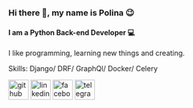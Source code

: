 ### Hi there 👋, my name is Polina :wink:
#### I am a Python Back-end Developer :computer:
I like programming, learning new things and creating.

Skills: Django/ DRF/ GraphQl/ Docker/ Celery


[<img src='https://cdn.jsdelivr.net/npm/simple-icons@3.0.1/icons/github.svg' alt='github' height='40'>](https://github.com/polina-koval)  [<img src='https://cdn.jsdelivr.net/npm/simple-icons@3.0.1/icons/linkedin.svg' alt='linkedin' height='40'>](https://www.linkedin.com/in/polina-koval-803724197/)  [<img src='https://cdn.jsdelivr.net/npm/simple-icons@3.0.1/icons/facebook.svg' alt='facebook' height='40'>](https://www.facebook.com/polinakovalqb)  [<img src='https://cdn.jsdelivr.net/npm/simple-icons@3.0.1/icons/telegram.svg' alt='telegram' height='40'>](https://t.me/koval_polina)  

